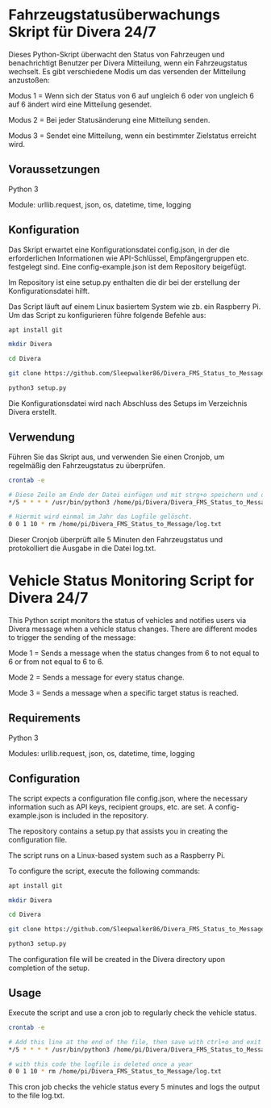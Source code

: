 # Fahrzeugstatusüberwachungs Skript für Divera 24/7

Dieses Python-Skript überwacht den Status von Fahrzeugen und benachrichtigt Benutzer per Divera Mitteilung,
wenn ein Fahrzeugstatus wechselt. Es gibt verschiedene Modis um das versenden der Mitteilung anzustoßen:

Modus 1 = Wenn sich der Status von 6 auf ungleich 6 oder von ungleich 6 auf 6 ändert wird eine Mitteilung gesendet.

Modus 2 = Bei jeder Statusänderung eine Mitteilung senden.

Modus 3 = Sendet eine Mitteilung, wenn ein bestimmter Zielstatus erreicht wird.

## Voraussetzungen
Python 3

Module: urllib.request, json, os, datetime, time, logging

## Konfiguration
Das Skript erwartet eine Konfigurationsdatei config.json, in der die erforderlichen Informationen wie API-Schlüssel, Empfängergruppen etc. festgelegt sind.
Eine config-example.json ist dem Repository beigefügt.

Im Repository ist eine setup.py enthalten die dir bei der erstellung der Konfigurationsdatei hilft.

Das Script läuft auf einem Linux basiertem System wie zb. ein Raspberry Pi.
Um das Script zu konfigurieren führe folgende Befehle aus:

```bash
apt install git

mkdir Divera

cd Divera

git clone https://github.com/Sleepwalker86/Divera_FMS_Status_to_Message.git

python3 setup.py

```

Die Konfigurationsdatei wird nach Abschluss des Setups im Verzeichnis Divera erstellt.

## Verwendung
Führen Sie das Skript aus, und verwenden Sie einen Cronjob, um regelmäßig den Fahrzeugstatus zu überprüfen.

```bash
crontab -e

# Diese Zeile am Ende der Datei einfügen und mit strg+o speichern und dann mit strg+x die Datei verlassen.
*/5 * * * * /usr/bin/python3 /home/pi/Divera/Divera_FMS_Status_to_Message/main.py >> /home/pi/Divera/Divera_FMS_Status_to_Message/log.txt 2>&1

# Hiermit wird einmal im Jahr das Logfile gelöscht.
0 0 1 10 * rm /home/pi/Divera_FMS_Status_to_Message/log.txt

```

Dieser Cronjob überprüft alle 5 Minuten den Fahrzeugstatus und protokolliert die Ausgabe in die Datei log.txt.


# Vehicle Status Monitoring Script for Divera 24/7

This Python script monitors the status of vehicles and notifies users via Divera message when a vehicle status changes. There are different modes to trigger the sending of the message:

Mode 1 = Sends a message when the status changes from 6 to not equal to 6 or from not equal to 6 to 6.

Mode 2 = Sends a message for every status change.

Mode 3 = Sends a message when a specific target status is reached.
## Requirements
Python 3

Modules: urllib.request, json, os, datetime, time, logging

## Configuration
The script expects a configuration file config.json, where the necessary information such as API keys, recipient groups, etc. are set. A config-example.json is included in the repository.

The repository contains a setup.py that assists you in creating the configuration file.

The script runs on a Linux-based system such as a Raspberry Pi.

To configure the script, execute the following commands:

```bash
apt install git

mkdir Divera

cd Divera

git clone https://github.com/Sleepwalker86/Divera_FMS_Status_to_Message.git

python3 setup.py
```
The configuration file will be created in the Divera directory upon completion of the setup.

## Usage

Execute the script and use a cron job to regularly check the vehicle status.

```bash
crontab -e

# Add this line at the end of the file, then save with ctrl+o and exit with ctrl+x.
*/5 * * * * /usr/bin/python3 /home/pi/Divera/Divera_FMS_Status_to_Message/main.py >> /home/pi/Divera/Divera_FMS_Status_to_Message/log.txt 2>&1

# with this code the logfile is deleted once a year
0 0 1 10 * rm /home/pi/Divera_FMS_Status_to_Message/log.txt
```
This cron job checks the vehicle status every 5 minutes and logs the output to the file log.txt.


